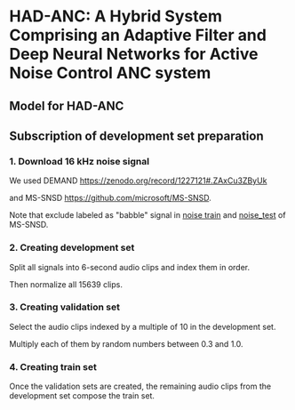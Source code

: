 # HAD-ANC: A Hybrid System Comprising an Adaptive Filter and Deep Neural Networks for Active Noise Control ANC system  
  
## Model for HAD-ANC
  
## Subscription of development set preparation  
### 1. Download 16 kHz noise signal
We used DEMAND https://zenodo.org/record/1227121#.ZAxCu3ZByUk
  
and MS-SNSD https://github.com/microsoft/MS-SNSD.
  
Note that exclude labeled as "babble" signal in [noise train](https://github.com/microsoft/MS-SNSD/tree/master/noise_train) and [noise_test](https://github.com/microsoft/MS-SNSD/tree/master/noise_test) of MS-SNSD.

### 2. Creating development set
Split all signals into 6-second audio clips and index them in order.
  
Then normalize all 15639 clips.

### 3. Creating validation set
Select the audio clips indexed by a multiple of 10 in the development set.
  
Multiply each of them by random numbers between 0.3 and 1.0.

### 4. Creating train set
Once the validation sets are created, the remaining audio clips from the development set compose the train set.
